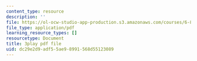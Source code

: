 ```yaml
---
content_type: resource
description: ''
file: https://ol-ocw-studio-app-production.s3.amazonaws.com/courses/6-890-algorithmic-lower-bounds-fun-with-hardness-proofs-fall-2014/dc29e2d9adf55ae98991568d55123089_tkU8_LJGCvE.pdf
file_type: application/pdf
learning_resource_types: []
resourcetype: Document
title: 3play pdf file
uid: dc29e2d9-adf5-5ae9-8991-568d55123089
---
```


